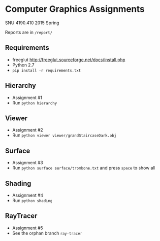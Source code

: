 Computer Graphics Assignments
=============================

SNU 4190.410 2015 Spring

Reports are in `/report/`

Requirements
------------
* freeglut http://freeglut.sourceforge.net/docs/install.php
* Python 2.7
* `pip install -r requirements.txt`

Hierarchy
---------
* Assignment #1
* Run `python hierarchy`

Viewer
------
* Assignment #2
* Run `python viewer viewer/grandStaircaseDark.obj`

Surface
-------
* Assignment #3
* Run `python surface surface/trombone.txt` and press `space` to show all

Shading
-------
* Assignment #4
* Run `python shading`

RayTracer
---------
* Assignment #5
* See the orphan branch `ray-tracer`
